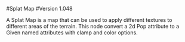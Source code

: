 #Splat Map
#Version 1.048

A Splat Map is a map that can be used to apply different textures to different areas of the terrain.
This node convert a 2d Pop attribute to a Given named attributes with clamp and color options.
